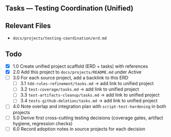 ## Tasks — Testing Coordination (Unified)

## Relevant Files

- `docs/projects/testing-coordination/erd.md`

## Todo

- [x] 1.0 Create unified project scaffold (ERD + tasks) with references
- [x] 2.0 Add this project to `docs/projects/README.md` under Active
- [ ] 3.0 For each source project, add a backlink to this ERD
  - [ ] 3.1 `tdd-rules-refinement/tasks.md` → add link to unified project
  - [ ] 3.2 `test-coverage/tasks.md` → add link to unified project
  - [ ] 3.3 `test-artifacts-cleanup/tasks.md` → add link to unified project
  - [ ] 3.4 `tests-github-deletion/tasks.md` → add link to unified project
- [ ] 4.0 Note overlap and integration plan with `script-test-hardening` in both projects
- [ ] 5.0 Derive first cross-cutting testing decisions (coverage gates, artifact hygiene, regression checks)
- [ ] 6.0 Record adoption notes in source projects for each decision
